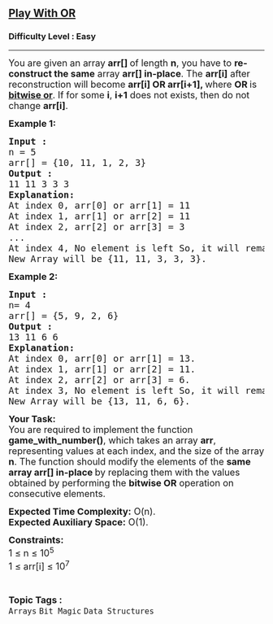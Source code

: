 <h2><a href="https://www.geeksforgeeks.org/problems/play-with-or5515/1">Play With OR</a></h2><h3>Difficulty Level : Easy</h3><hr><div class="problems_problem_content__Xm_eO"><p><span style="font-size: 18px;">You are given an array <strong>arr[] </strong>of length <strong>n</strong>, you have to <strong>re-construct the same</strong> array <strong>arr[] in-place</strong>. The <strong>arr[i]</strong> after reconstruction will become <strong>arr[i] OR arr[i+1], </strong>where <strong>OR </strong>is <a href="https://www.geeksforgeeks.org/bitwise-operators-in-c-cpp/" target="_blank" rel="noopener" previewlistener="true"><strong>bitwise or</strong></a>. If for some <strong>i</strong>, <strong>i+1</strong> does not exists, then do not change <strong>arr[i]</strong>.</span></p>
<p><span style="font-size: 18px;"><strong>Example 1:</strong></span></p>
<pre><span style="font-size: 18px;"><strong>Input :<br></strong>n = 5<br>arr[] = {10, 11, 1, 2, 3}
<strong>Output :</strong><br>11 11 3 3 3
<strong>Explanation:</strong>
At index 0, arr[0] or arr[1] = 11
At index 1, arr[1] or arr[2] = 11
At index 2, arr[2] or arr[3] = 3
...
At index 4, No element is left So, it will remain as it is.
New Array will be {11, 11, 3, 3, 3}.</span></pre>
<p><span style="font-size: 18px;"><strong>Example 2:</strong></span></p>
<pre><span style="font-size: 18px;"><strong>Input :<br></strong>n= 4<br>arr[] = {5, 9, 2, 6} <strong>
Output :</strong><br>13 11 6 6<br><strong>Explanation:<br></strong></span><span style="font-size: 18px;">At index 0, arr[0] or arr[1] = 13.<br>At index 1, arr[1] or arr[2] = 11.<br>At index 2, arr[2] or arr[3] = 6.<br>At index 3, No element is left So, it will remain as it is.<br>New Array will be {13, 11, 6, 6}.</span></pre>
<p><span style="font-size: 18px;"><strong style="font-size: 18px;">Your Task:</strong><br><span style="font-size: 18px;">You are required to implement the function <strong>game_with_number()</strong>, which takes an array <strong>arr</strong>, representing values at each index, and the size of the array <strong>n</strong>. The function should modify the elements of the <strong>same array arr[] in-place </strong>by replacing them with the values obtained by performing the <strong>bitwise OR</strong> operation on consecutive elements.</span><br></span></p>
<p><span style="font-size: 18px;"><strong>Expected Time Complexity:</strong> O(n).<br><strong>Expected Auxiliary Space:</strong>&nbsp;O(1).</span></p>
<p><span style="font-size: 18px;"><strong>Constraints:<br></strong></span><span style="font-size: 18px;">1 ≤ n ≤ 10<sup>5</sup><br>1 ≤ arr[i] ≤ 10<sup>7</sup></span></p></div><br><p><span style=font-size:18px><strong>Topic Tags : </strong><br><code>Arrays</code>&nbsp;<code>Bit Magic</code>&nbsp;<code>Data Structures</code>&nbsp;